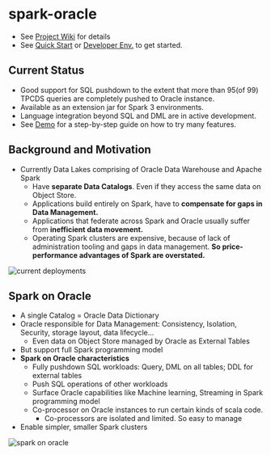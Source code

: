 # spark-oracle
- See [Project Wiki](https://orahub.oci.oraclecorp.com/harish_butani/spark-oracle/wikis/home) for details
- See [Quick Start](https://orahub.oci.oraclecorp.com/harish_butani/spark-oracle/wikis/Quick-Start-Guide) 
  or [Developer Env.](https://orahub.oci.oraclecorp.com/harish_butani/spark-oracle/wikis/Developer-Env)
  to get started.
  
## Current Status
- Good support for SQL pushdown to the extent that more than 95(of 99) TPCDS queries
  are completely pushed to Oracle instance.
- Available as an extension jar for Spark 3 environments.  
- Language integration beyond SQL and DML are in active development.
- See [Demo](https://orahub.oci.oraclecorp.com/harish_butani/spark-oracle/wikis/Demo) for a step-by-step
  guide on how to try many features.

## Background and Motivation
- Currently Data Lakes comprising of Oracle Data Warehouse and Apache Spark
  - Have **separate Data Catalogs**. Even if they access the same data on Object Store.
  - Applications build entirely on Spark, have to **compensate for gaps in Data Management.**
  - Applications that federate across Spark and Oracle usually suffer from
    **inefficient data movement.**
  - Operating Spark clusters are expensive, because of lack of administration tooling
    and gaps in data management. **So price-performance advantages of Spark are overstated.**

![current deployments](https://orahub.oci.oraclecorp.com/harish_butani/spark-oracle/wikis/uploads/currentDeploymentDrawbacks.png)
    
## Spark on Oracle
- A single Catalog = Oracle Data Dictionary
- Oracle responsible for Data Management: Consistency, Isolation, Security, storage layout,
  data lifecycle…
  - Even data on Object Store managed by Oracle as External Tables
- But support full Spark programming model
- **Spark on Oracle characteristics**
  - Fully pushdown SQL workloads: Query, DML on all tables; DDL for external tables
  - Push SQL operations of other workloads
  - Surface Oracle capabilities like Machine learning, Streaming in Spark programming model
  - Co-processor on Oracle instances to run certain kinds of  scala code.
    - Co-processors are isolated and limited. So easy to manage
- Enable simpler, smaller Spark clusters
  
![spark on oracle](https://orahub.oci.oraclecorp.com/harish_butani/spark-oracle/wikis/uploads/spark-on-oracle.png)

